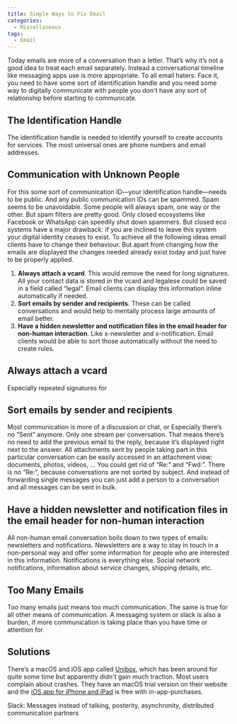 ```yaml
---
title: Simple Ways to Fix Email
categories:
  - Miscellaneous
tags:
  - Email
---
```

Today emails are more of a conversation than a letter. That’s why it’s not a good idea to treat each email separately. Instead a conversational timeline like messaging apps use is more appropriate. To all email haters: Face it, you need to have some sort of identification handle and you need some way to digitally communicate with people you don't have any sort of relationship before starting to communicate.

## The Identification Handle

The identification handle is needed to identify yourself to create accounts for services. The most universal ones are phone numbers and email addresses.

## Communication with Unknown People

For this some sort of communication ID—your identification handle—needs to be public. And any public communication IDs can be spammed. Spam seems to be unavoidable. Some people will always spam, one way or the other. But spam filters are pretty good. Only closed ecosystems like Facebook or WhatsApp can speedily shut down spammers. But closed eco systems have a major drawback: if you are inclined to leave this system your digital identity ceases to exist. To achieve all the following ideas email clients have to change their behaviour. But apart from changing how the emails are displayed the changes needed already exist today and just have to be properly applied.

1.  **Always attach a vcard**. This would remove the need for long signatures. All your contact data is stored in the vcard and legalese could be saved in a field called “legal”. Email clients can display this information inline automatically if needed.
2.  **Sort emails by sender and recipients**. These can be called conversations and would help to mentally process large amounts of email better.
3.  **Have a hidden newsletter and notification files in the email header for non-human interaction**. Like x-newsletter and x-notification. Email clients would be able to sort those automatically without the need to create rules.

## Always attach a vcard

Especially repeated signatures for

## Sort emails by sender and recipients

Most communication is more of a discussion or chat, or Especially there’s no “Sent” anymore. Only one stream per conversation. That means there’s no need to add the previous email to the reply, because it’s displayed right next to the answer. All attachments sent by people taking part in this particular conversation can be easily accessed in an attachment view: documents, photos, videos, … You could get rid of “Re:” and “Fwd:”. There is no “Re:”, because conversations are not sorted by subject. And instead of forwarding single messages you can just add a person to a conversation and all messages can be sent in bulk.

## Have a hidden newsletter and notification files in the email header for non-human interaction

All non-human email conversation boils down to two types of emails: newsletters and notifications. Newsletters are a way to stay in touch in a non-personal way and offer some information for people who are interested in this information. Notifications is everything else. Social network notifications, information about service changes, shipping details, etc.

## Too Many Emails

Too many emails just means too much communication. The same is true for all other means of communication. A messaging system or slack is also a burden, if more communication is taking place than you have time or attention for.

## Solutions

There’s a macOS and iOS app called [Unibox](https://www.uniboxapp.com/), which has been around for quite some time but apparently didn't gain much traction. Most users complain about crashes. They have an macOS trial version on their website and the [iOS app for iPhone and iPad](https://itunes.apple.com/app/unibox/id933879046?mt=8) is free with in-app-purchases.

Slack: Messages instead of talking, posterity, asynchronity, distributed communication partners
